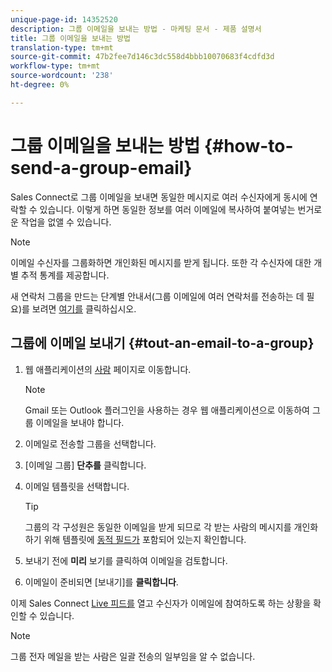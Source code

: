 ```yaml
---
unique-page-id: 14352520
description: 그룹 이메일을 보내는 방법 - 마케팅 문서 - 제품 설명서
title: 그룹 이메일을 보내는 방법
translation-type: tm+mt
source-git-commit: 47b2fee7d146c3dc558d4bbb10070683f4cdfd3d
workflow-type: tm+mt
source-wordcount: '238'
ht-degree: 0%

---
```



# 그룹 이메일을 보내는 방법 {#how-to-send-a-group-email}

Sales Connect로 그룹 이메일을 보내면 동일한 메시지로 여러 수신자에게 동시에 연락할 수 있습니다. 이렇게 하면 동일한 정보를 여러 이메일에 복사하여 붙여넣는 번거로운 작업을 없앨 수 있습니다.

>[!NOTE]
>
>이메일 수신자를 그룹화하면 개인화된 메시지를 받게 됩니다. 또한 각 수신자에 대한 개별 추적 통계를 제공합니다.

새 연락처 그룹을 만드는 단계별 안내서(그룹 이메일에 여러 연락처를 전송하는 데 필요)를 보려면 [여기를](http://docs.marketo.com/x/JITS) 클릭하십시오.

## 그룹에 이메일 보내기 {#tout-an-email-to-a-group}

1. 웹 애플리케이션의 [사람](http://toutapp.com/next#relationships) 페이지로 이동합니다.

   >[!NOTE]
   >
   >Gmail 또는 Outlook 플러그인을 사용하는 경우 웹 애플리케이션으로 이동하여 그룹 이메일을 보내야 합니다.

1. 이메일로 전송할 그룹을 선택합니다.
1. [이메일 그룹] **단추를** 클릭합니다.
1. 이메일 템플릿을 선택합니다.

   >[!TIP]
   >
   >그룹의 각 구성원은 동일한 이메일을 받게 되므로 각 받는 사람의 메시지를 개인화하기 위해 템플릿에 [동적 필드가](http://docs.marketo.com/x/QITS) 포함되어 있는지 확인합니다.

1. 보내기 전에 **미리** 보기를 클릭하여 이메일을 검토합니다.
1. 이메일이 준비되면 [보내기]를 **클릭합니다**.

이제 Sales Connect [Live 피드를](http://toutapp.com/next#live) 열고 수신자가 이메일에 참여하도록 하는 상황을 확인할 수 있습니다.

>[!NOTE]
>
>그룹 전자 메일을 받는 사람은 일괄 전송의 일부임을 알 수 없습니다.

